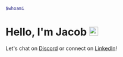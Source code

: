 ```bash
$whoami
```
# Hello, I'm Jacob <img src="https://user-images.githubusercontent.com/1303154/88677602-1635ba80-d120-11ea-84d8-d263ba5fc3c0.gif" width="24px" alt="hi">

Let's chat on [Discord](https://discordapp.com/users/156931016588525573) or connect on [LinkedIn](https://www.linkedin.com/in/jsthrl/)!

      
